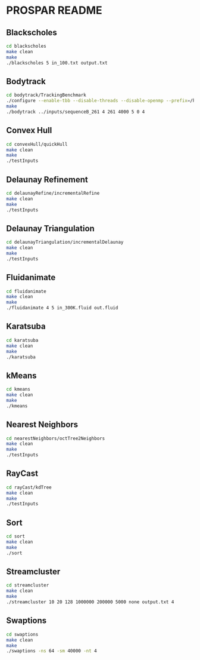 # PROSPAR README

## Blackscholes

```Bash
cd blackscholes
make clean
make
./blackscholes 5 in_100.txt output.txt
```

## Bodytrack

```Bash
cd bodytrack/TrackingBenchmark
./configure --enable-tbb --disable-threads --disable-openmp --prefix=/home/swarnendu/prospar-workspace/ptracer-benchmarks-github/bodytrack CXXFLAGS="-O3 -funroll-loops -fprefetch-loop-arrays -fpermissive -fno-exceptions -static-libgcc -Wl,--hash-style=both,--as-needed -DPARSEC_VERSION=3.0-beta-20150206 -fexceptions -I/home/swarnendu/prospar-workspace/ptracer-prospar-swarnendu/tbb-lib/include -I/home/swarnendu/prospar-workspace/ptracer-prospar-swarnendu/newfasttrack/include" LDFLAGS="-L/home/swarnendu/prospar-workspace/ptracer-prospar-swarnendu/tbb-lib/obj -L/home/swarnendu/prospar-workspace/ptracer-prospar-swarnendu/newfasttrack/obj" LIBS="-ltbb -lftdebug" VPATH="."
make
./bodytrack ../inputs/sequenceB_261 4 261 4000 5 0 4
```

## Convex Hull

```Bash
cd convexHull/quickHull
make clean
make
./testInputs
```

## Delaunay Refinement

```Bash
cd delaunayRefine/incrementalRefine
make clean
make
./testInputs
```

## Delaunay Triangulation

```Bash
cd delaunayTriangulation/incrementalDelaunay
make clean
make
./testInputs
```

## Fluidanimate

```Bash
cd fluidanimate
make clean
make
./fluidanimate 4 5 in_300K.fluid out.fluid
```

## Karatsuba

```Bash
cd karatsuba
make clean
make
./karatsuba
```

## kMeans

```Bash
cd kmeans
make clean
make
./kmeans
```

## Nearest Neighbors

```Bash
cd nearestNeighbors/octTree2Neighbors
make clean
make
./testInputs
```

## RayCast

```Bash
cd rayCast/kdTree
make clean
make
./testInputs
```

## Sort

```Bash
cd sort
make clean
make
./sort
```

## Streamcluster

```Bash
cd streamcluster
make clean
make
./streamcluster 10 20 128 1000000 200000 5000 none output.txt 4
```

## Swaptions

```Bash
cd swaptions
make clean
make
./swaptions -ns 64 -sm 40000 -nt 4
```
